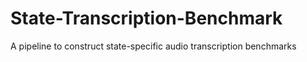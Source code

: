 # State-Transcription-Benchmark
A pipeline to construct state-specific audio transcription benchmarks
